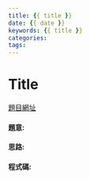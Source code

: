 ```yaml
---
title: {{ title }}
date: {{ date }}
keywords: {{ title }}
categories:
tags:
---
```

# Title
[題目網址](https://chucs.github.io/site/)

#### 題意:

<!-- more -->
#### 思路:

#### 程式碼: